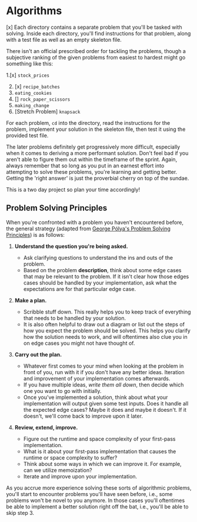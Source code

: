 # Algorithms

[x] Each directory contains a separate problem that you'll be tasked with solving. Inside each directory, you'll find instructions for that problem, along with a test file as well as an empty skeleton file.

There isn't an official prescribed order for tackling the problems, though a subjective ranking of the given problems from easiest to hardest might go something like this:

1.[x] `stock_prices`

2. [x] `recipe_batches`
3. `eating_cookies`
4. [] `rock_paper_scissors`
5. `making_change`
6. [Stretch Problem] `knapsack`

For each problem, `cd` into the directory, read the instructions for the problem, implement your solution in the skeleton file, then test it using the provided test file.

The later problems definitely get progressively more difficult, especially when it comes to deriving a more performant solution. Don't feel bad if you aren't able to figure them out within the timeframe of the sprint. Again, always remember that so long as you put in an earnest effort into attempting to solve these problems, you're learning and getting better. Getting the 'right answer' is just the proverbial cherry on top of the sundae.

This is a two day project so plan your time accordingly!

## Problem Solving Principles

When you're confronted with a problem you haven't encountered before, the general strategy (adapted from [George Pólya's Problem Solving Principles](https://en.wikipedia.org/wiki/How_to_Solve_It)) is as follows:

1. **Understand the question you're being asked.**

   - Ask clarifying questions to understand the ins and outs of the problem.
   - Based on the problem **description**, think about some edge cases that may be relevant to the problem. If it isn't clear how those edges cases should be handled by your implementation, ask what the expectations are for that particular edge case.

2. **Make a plan.**

   - Scribble stuff down. This really helps you to keep track of everything that needs to be handled by your solution.
   - It is also often helpful to draw out a diagram or list out the steps of how you expect the problem should be solved. This helps you clarify how the solution needs to work, and will oftentimes also clue you in on edge cases you might not have thought of.

3. **Carry out the plan.**

   - Whatever first comes to your mind when looking at the problem in front of you, run with it if you don't have any better ideas. Iteration and improvement of your implementation comes afterwards.
   - If you have multiple ideas, _write them all down_, then decide which one you want to go with initially.
   - Once you've implemented a solution, think about what your implementation will output given some test inputs. Does it handle all the expected edge cases? Maybe it does and maybe it doesn't. If it doesn't, we'll come back to improve upon it later.

4. **Review, extend, improve.**
   - Figure out the runtime and space complexity of your first-pass implementation.
   - What is it about your first-pass implementation that causes the runtime or space complexity to suffer?
   - Think about some ways in which we can improve it. For example, can we utilize memoization?
   - Iterate and improve upon your implementation.

As you accrue more experience solving these sorts of algorithmic problems, you'll start to encounter problems you'll have seen before, i.e., some problems won't be novel to you anymore. In those cases you'll oftentimes be able to implement a better solution right off the bat, i.e., you'll be able to skip step 3.
